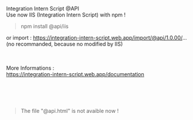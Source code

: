 Integration Intern Script @API <br>
Use now IIS (Integration Intern Script) with npm ! <br>
> npm install @api/iis <br>

or import : https://integration-intern-script.web.app/import/@api/1.0.00/... <br>
(no recommanded, because no modified by IIS)<br><br><br>

More Informations : <br>
https://integration-intern-script.web.app/documentation <br><br><br><br><br>

> The file "@api.html" is not avaible now !
